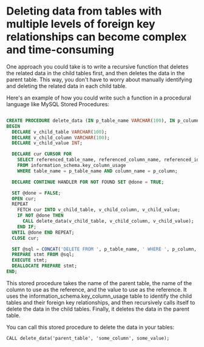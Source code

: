 # Deleting data from tables with multiple levels of foreign key relationships can become complex and time-consuming

One approach you could take is to write a recursive function that deletes the related data in the child tables first, and then deletes the data in the parent table. This way, you don't have to worry about manually identifying and deleting the related data in each child table.

Here's an example of how you could write such a function in a procedural language like MySQL Stored Procedures:

```sql

CREATE PROCEDURE delete_data (IN p_table_name VARCHAR(100), IN p_column VARCHAR(100), IN p_value INT)
BEGIN
  DECLARE v_child_table VARCHAR(100);
  DECLARE v_child_column VARCHAR(100);
  DECLARE v_child_value INT;

  DECLARE cur CURSOR FOR
    SELECT referenced_table_name, referenced_column_name, referenced_id
    FROM information_schema.key_column_usage
    WHERE table_name = p_table_name AND column_name = p_column;

  DECLARE CONTINUE HANDLER FOR NOT FOUND SET @done = TRUE;

  SET @done = FALSE;
  OPEN cur;
  REPEAT
    FETCH cur INTO v_child_table, v_child_column, v_child_value;
    IF NOT @done THEN
      CALL delete_data(v_child_table, v_child_column, v_child_value);
    END IF;
  UNTIL @done END REPEAT;
  CLOSE cur;

  SET @sql = CONCAT('DELETE FROM ', p_table_name, ' WHERE ', p_column, ' = ', p_value);
  PREPARE stmt FROM @sql;
  EXECUTE stmt;
  DEALLOCATE PREPARE stmt;
END;

```

This stored procedure takes the name of the parent table, the name of the column to use as the reference, and the value to use as the reference. It uses the information_schema.key_column_usage table to identify the child tables and their foreign key relationships, and then recursively calls itself to delete the data in the child tables. Finally, it deletes the data in the parent table.

You can call this stored procedure to delete the data in your tables:

```
CALL delete_data('parent_table', 'some_column', some_value);

```
